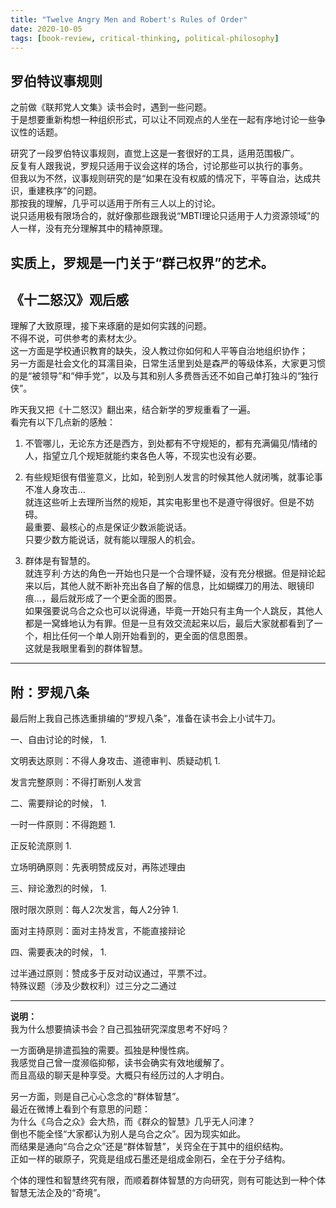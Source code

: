 ```yaml
---
title: "Twelve Angry Men and Robert's Rules of Order"
date: 2020-10-05
tags: [book-review, critical-thinking, political-philosophy]
---
```


## 罗伯特议事规则

之前做《联邦党人文集》读书会时，遇到一些问题。  
于是想要重新构想一种组织形式，可以让不同观点的人坐在一起有序地讨论一些争议性的话题。

研究了一段罗伯特议事规则，直觉上这是一套很好的工具，适用范围极广。  
反复有人跟我说，罗规只适用于议会这样的场合，讨论那些可以执行的事务。  
但我以为不然，议事规则研究的是“如果在没有权威的情况下，平等自治，达成共识，重建秩序”的问题。  
那按我的理解，几乎可以适用于所有三人以上的讨论。  
说只适用极有限场合的，就好像那些跟我说“MBTI理论只适用于人力资源领域”的人一样，没有充分理解其中的精神原理。

实质上，罗规是一门关于“群己权界”的艺术。
---

## 《十二怒汉》观后感

理解了大致原理，接下来琢磨的是如何实践的问题。  
不得不说，可供参考的素材太少。  
这一方面是学校通识教育的缺失，没人教过你如何和人平等自治地组织协作；  
另一方面是社会文化的耳濡目染，日常生活里到处是森严的等级体系，大家更习惯的是“被领导”和“伸手党”，以及与其和别人多费唇舌还不如自己单打独斗的“独行侠”。

昨天我又把《十二怒汉》翻出来，结合新学的罗规重看了一遍。  
看完有以下几点新的感触：  
1. 不管哪儿，无论东方还是西方，到处都有不守规矩的，都有充满偏见/情绪的人，指望立几个规矩就能约束各色人等，不现实也没有必要。

2. 有些规矩很有借鉴意义，比如，轮到别人发言的时候其他人就闭嘴，就事论事不准人身攻击…  
就连这些听上去理所当然的规矩，其实电影里也不是遵守得很好。但是不妨碍。  
最重要、最核心的点是保证少数派能说话。  
只要少数方能说话，就有能以理服人的机会。

3. 群体是有智慧的。  
就连亨利·方达的角色一开始也只是一个合理怀疑，没有充分根据。但是辩论起来以后，其他人就不断补充出各自了解的信息，比如蝴蝶刀的用法、眼镜印痕…，最后就形成了一个更全面的图景。  
如果强要说乌合之众也可以说得通，毕竟一开始只有主角一个人跳反，其他人都是一窝蜂地认为有罪。但是一旦有效交流起来以后，最后大家就都看到了一个，相比任何一个单人刚开始看到的，更全面的信息图景。  
这就是我眼里看到的群体智慧。
---

## 附：罗规八条

最后附上我自己拣选重排编的“罗规八条”，准备在读书会上小试牛刀。

一、自由讨论的时候，
1. 

文明表达原则：不得人身攻击、道德审判、质疑动机
1. 

发言完整原则：不得打断别人发言

二、需要辩论的时候，
1. 

一时一件原则：不得跑题
1. 

正反轮流原则
1. 

立场明确原则：先表明赞成反对，再陈述理由

三、辩论激烈的时候，
1. 

限时限次原则：每人2次发言，每人2分钟
1. 

面对主持原则：面对主持发言，不能直接辩论

四、需要表决的时候，
1. 

过半通过原则：赞成多于反对动议通过，平票不过。  
特殊议题（涉及少数权利）过三分之二通过

---

**说明：**  
我为什么想要搞读书会？自己孤独研究深度思考不好吗？

一方面确是排遣孤独的需要。孤独是种慢性病。  
我感觉自己曾一度濒临抑郁，读书会确实有效地缓解了。  
而且高级的聊天是种享受。大概只有经历过的人才明白。

另一方面，则是自己心心念念的“群体智慧”。  
最近在微博上看到个有意思的问题：  
为什么《乌合之众》会大热，而《群众的智慧》几乎无人问津？  
倒也不能全怪“大家都认为别人是乌合之众”。因为现实如此。  
而结果是通向“乌合之众”还是“群体智慧”，关窍全在于其中的组织结构。  
正如一样的碳原子，究竟是组成石墨还是组成金刚石，全在于分子结构。

个体的理性和智慧终究有限，而顺着群体智慧的方向研究，则有可能达到一种个体智慧无法企及的“奇境”。
